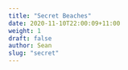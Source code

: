 ```yaml
---
title: "Secret Beaches"
date: 2020-11-10T22:00:09+11:00
weight: 1
draft: false
author: Sean
slug: "secret"
---
```




